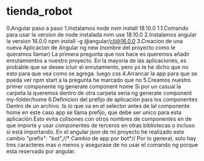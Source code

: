 # tienda_robot
0.Angular paso a paso
1.Instalamos node 
    nvm install 18.10.0
    1.1.Comando para usar la version de node instalada
        nvm use 18.10.0
2.Instalamos angular la version 16.0.0
    npm install -g @angular/cli@16.0.0
3.Creacion de una nueva Aplicacion de Angular
    ng new (nombre del proyecto como le queramos llamar)
        La primera pregunta que nos hace es queremos añadir enrutamientos a nuestro proyecto. En la mayoria de las aplicaciones, es probable que se desee icluir el enrutamiento, pero yo le he dicho que no esto para que vea como se agrega.
        luego css
4.Arrancar la app para que se pueda ver
    npm start a la pregunta he marcado que no
5.Creamos nuestro primer componente
    ng generate component home
    Si por un casual la carpeta la queremos dentro de otra carpeta seria  ng generate component my-folder/home
6.Definicion del prefijo de aplicación para los componentes
    Dentro de un archivo .ts lo que va en el selector antes de lal componente home en este caso app se llama prefijo, que debe ser unico para esta aplicación.Esto evita colisones con otros nombres de componentes en de que importe y usar componentes de terceros en otras bibliotecas o incluso si está importando.
    En el angular json de mi proyecto he realizado este cambio "prefix": "bot",//* Cambio de app por bot*//
    Por lo general, solo hay tres caracteres mas o menos y asegurase de no usar el comando ng porque esta reservado por angular. 